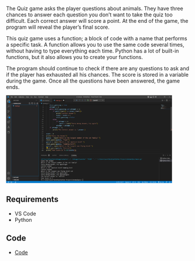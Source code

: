 The Quiz game asks the player questions about animals. They have three chances to answer each question you don’t want to take the quiz too difficult. Each correct answer will score a point. At the end of the game, the program will reveal the player’s final score.

This quiz game uses a function; a block of code with a name that performs a specific task. A function allows you to use the same code several times, without having to type everything each time. Python has a lot of built-in functions, but it also allows you to create your functions.

The program should continue to check if there are any questions to ask and if the player has exhausted all his chances. The score is stored in a variable during the game. Once all the questions have been answered, the game ends.

<img src="data/Animalquiz_photo.png" height="240" >



## Requirements
* VS Code
* Python

## Code 

* [Code](code/main.py)










